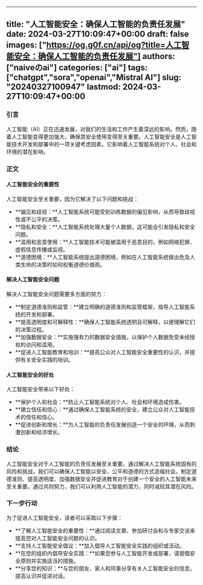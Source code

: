 
---
title: "人工智能安全：确保人工智能的负责任发展"
date: 2024-03-27T10:09:47+00:00
draft: false
images: ["https://og.g0f.cn/api/og?title=人工智能安全：确保人工智能的负责任发展"]
authors: ["naiveのai"]
categories: ["ai"]
tags: ["chatgpt","sora","openai","Mistral AI"]
slug: "20240327100947"
lastmod: 2024-03-27T10:09:47+00:00
---
### 引言

人工智能（AI）正在迅速发展，对我们的生活和工作产生着深远的影响。然而，随着人工智能变得更加强大，确保其安全使用变得至关重要。人工智能安全是人工智能技术开发和部署中的一项关键考虑因素，它影响着人工智能系统对个人、社会和环境的潜在影响。

### 正文

#### 人工智能安全的重要性

人工智能安全至关重要，因为它解决了以下问题和挑战：

* **偏见和歧视：**人工智能系统可能受到训练数据的偏见影响，从而导致歧视性或不公平的决策。
* **隐私和安全：**人工智能系统处理大量个人数据，这可能会引发隐私和安全问题。
* **滥用和恶意使用：**人工智能技术可能被滥用于恶意目的，例如网络犯罪、虚假信息传播或监视。
* **道德困境：**人工智能系统提出道德困境，例如在人工智能系统做出危及人类生命的决策时如何权衡道德价值观。

#### 解决人工智能安全问题

解决人工智能安全问题需要多方面的努力：

* **制定道德准则和监管：**建立明确的道德准则和监管框架，指导人工智能系统的开发和部署。
* **提高透明度和可解释性：**确保人工智能系统透明且可解释，以便理解它们的决策过程。
* **加强数据安全：**实施强有力的数据安全措施，以保护个人数据免受未经授权的访问和滥用。
* **促进人工智能教育和培训：**提高公众对人工智能安全重要性的认识，并提供有关安全实践的培训。

#### 人工智能安全的好处

人工智能安全带来以下好处：

* **保护个人和社会：**防止人工智能系统对个人、社会和环境造成伤害。
* **建立信任和信心：**通过确保人工智能系统的安全，建立公众对人工智能技术的信任和信心。
* **促进创新和增长：**为人工智能的负责任发展创造一个安全的环境，从而刺激创新和经济增长。

### 结论

人工智能安全对于人工智能的负责任发展至关重要。通过解决人工智能系统固有的风险和挑战，我们可以确保人工智能以安全、公平和道德的方式造福社会。制定道德准则、提高透明度、加强数据安全并促进教育对于创建一个安全的人工智能未来至关重要。通过共同努力，我们可以利用人工智能的潜力，同时减轻其潜在风险。

### 下一步行动

为了促进人工智能安全，读者可以采取以下步骤：

* **了解人工智能安全的重要性：**通过阅读文章、参加研讨会和与专家交谈来提高您对人工智能安全问题的认识。
* **支持人工智能安全倡议：**加入倡导人工智能安全实践的组织或活动。
* **在您的组织内倡导安全实践：**如果您参与人工智能开发或部署，请提倡安全原则并实施适当的措施。
* **分享您的知识：**与您的朋友、家人和同事分享有关人工智能安全的信息，提高认识并促进对话。